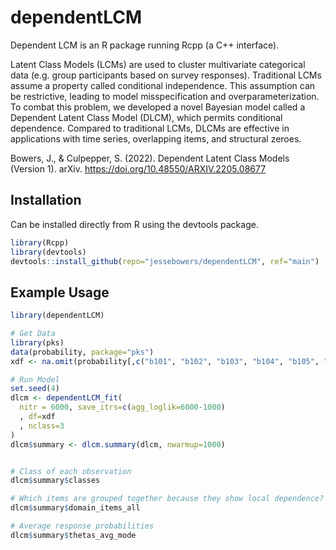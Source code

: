 # dependentLCM

Dependent LCM is an R package running Rcpp (a C++ interface).

Latent Class Models (LCMs) are used to cluster multivariate categorical data (e.g. group participants based on survey responses). Traditional LCMs assume a property called conditional independence. This assumption can be restrictive, leading to model misspecification and overparameterization. To combat this problem, we developed a novel Bayesian model called a Dependent Latent Class Model (DLCM), which permits conditional dependence. Compared to traditional LCMs, DLCMs are effective in applications with time series, overlapping items, and structural zeroes.

Bowers, J., & Culpepper, S. (2022). Dependent Latent Class Models (Version 1). arXiv. https://doi.org/10.48550/ARXIV.2205.08677

## Installation

Can be installed directly from R using the devtools package.

```R
library(Rcpp)
library(devtools)
devtools::install_github(repo="jessebowers/dependentLCM", ref="main")
```

## Example Usage

```R
library(dependentLCM)

# Get Data
library(pks)
data(probability, package="pks")
xdf <- na.omit(probability[,c("b101", "b102", "b103", "b104", "b105", "b106", "b107", "b108", "b109", "b110", "b111", "b112", "b201", "b202", "b203", "b204", "b205", "b206", "b207", "b208", "b209", "b210", "b211", "b212")])

# Run Model
set.seed(4)
dlcm <- dependentLCM_fit(
  nitr = 6000, save_itrs=c(agg_loglik=6000-1000)
  , df=xdf
  , nclass=3
)
dlcm$summary <- dlcm.summary(dlcm, nwarmup=1000)


# Class of each observation
dlcm$summary$classes

# Which items are grouped together because they show local dependence? See ?dlcm.summary. We call groups of locally dependent items 'domains'.
dlcm$summary$domain_items_all

# Average response probabilities
dlcm$summary$thetas_avg_mode
```